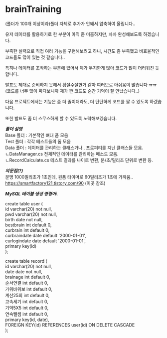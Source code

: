 # brainTraining

(폴더가 100개 이상이라)폴더 자체로 추가가 안돼서 압축하여 올립니다..

유저 데이터를 활용하기로 한 부분이 아직 좀 미흡하지만, 차차 완성해보도록 하겠습니다.

부족한 실력으로 직접 여러 기능을 구현해보려고 하니, 시간도 좀 부족했고 비효율적인 코드들도 많이 있는 것 같습니다..

특히나 데이터를 조작하는 부분에 있어서 제가 무지한게 많아 코드가 많이 더러워진 듯 합니다.

발표도 제대로 준비하지 못해서 횡설수설한거 같아 여러모로 아쉬움이 많습니다 ㅠㅠ
(코드를 너무 많이 짜다보니까 제가 짠 코드도 순간 기억이 잘 안났습니다..)

다음 프로젝트에서는 기능은 좀 더 줄이더라도, 더 탄탄하게 코드를 짤 수 있도록 하겠습니다. 

또한 발표도 좀 더 스무스하게 할 수 있도록 노력해보겠습니다.

***폴더 설명***\
Base 폴더 : 기본적인 뼈대 폼 모음\
Test 폴더 : 각각 테스트들의 폼 모음\
Data 폴더 : 데이터를 관리하는 클래스거나 , 프로퍼티를 지닌 클래스들 모음.\
            ㄴDataManager.cs 전체적인 데이터를 관리하는 메소드 모음. \
            ㄴRecordCalculate.cs 테스트 결과를 나이로 변환, 분/초/밀리초 단위로 변환 등.

***의문점(?)***\
분명 1000밀리초가 1초인데, 윈폼 타이머로 60밀리초가 1초에 가까움..\
https://smartfactory121.tistory.com/90 (이곳 참조)
            
***MySQL 테이블 생성 명령어***\

create table user (\
  id varchar(20) not null,\
  pwd varchar(20) not null,\
  birth date not null,\
  bestbrain int default 0,\
  curbrain int default 0,\
  curbraindate date default '2000-01-01',\
  curlogindate date default '2000-01-01',\
  primary key(id)\
);

create table record (\
  id varchar(20) not null,\
  date date not null,\
  brainage int default 0,\
  순서연결 int default 0,\
  가위바위보 int default 0,\
  계산25회 int default 0,\
  고속세기 int default 0,\
  기억5X5 int default 0,\
  연속뺄셈 int default 0,\
  primary key(id, date),\
  FOREIGN KEY(id) REFERENCES user(id) ON DELETE CASCADE\
);
